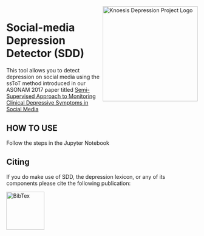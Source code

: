 <img src="http://knoesis.org/resources/images/knoesis_depression_logo.jpg" align="right" alt="Knoesis Depression Project Logo" width="250"/>

# Social-media Depression Detector (SDD) 
This tool allows you to detect depression on social media using the ssToT method introduced in our ASONAM 2017 paper titled [Semi-Supervised Approach to Monitoring Clinical Depressive Symptoms in Social Media](https://scholar.google.com/citations?view_op=view_citation&hl=en&user=9lW-nmEAAAAJ&citation_for_view=9lW-nmEAAAAJ:5nxA0vEk-isC)

## HOW TO USE ##

Follow the steps in the Jupyter Notebook

## Citing ##

If you do make use of SDD, the depression lexicon, or any of its components please cite the following publication:

<a href="https://scholar.googleusercontent.com/citations?view_op=export_citations&user=9lW-nmEAAAAJ&s=9lW-nmEAAAAJ:5nxA0vEk-isC&citsig=AMstHGQAAAAAWcMhN3c-ZQlEYDIhSzfMOefkbvuPxZQi&hl=en&cit_fmt=0" target="_blank">
<img src="https://upload.wikimedia.org/wikipedia/commons/thumb/3/30/BibTeX_logo.svg/2000px-BibTeX_logo.svg.png" alt="BibTex" width="100"/></a>

